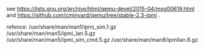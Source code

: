 see https://lists.gnu.org/archive/html/qemu-devel/2015-04/msg00619.html and https://github.com/cminyard/qemu/tree/stable-2.3-ipmi .

refence:
/usr/share/man/man1/ipmi_sim.1.gz
/usr/share/man/man5/ipmi_lan.5.gz
/usr/share/man/man5/ipmi_sim_cmd.5.gz
/usr/share/man/man8/ipmilan.8.gz
